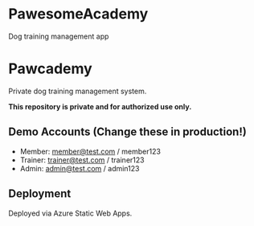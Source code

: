 # PawesomeAcademy
Dog training management app
# Pawcademy

Private dog training management system.

**This repository is private and for authorized use only.**

## Demo Accounts (Change these in production!)
- Member: member@test.com / member123
- Trainer: trainer@test.com / trainer123
- Admin: admin@test.com / admin123

## Deployment
Deployed via Azure Static Web Apps.
